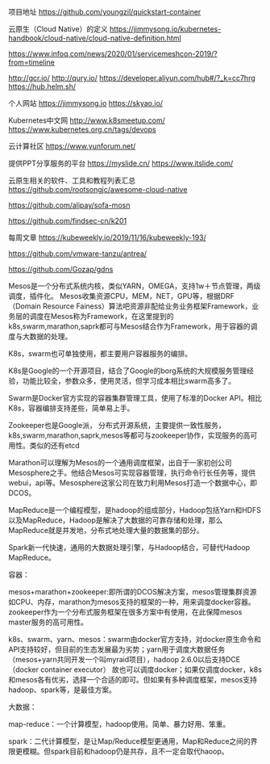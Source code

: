项目地址
https://github.com/youngzil/quickstart-container



云原生（Cloud Native）的定义
https://jimmysong.io/kubernetes-handbook/cloud-native/cloud-native-definition.html



https://www.infoq.com/news/2020/01/servicemeshcon-2019/?from=timeline

http://gcr.io/
http://qury.io/
https://developer.aliyun.com/hub#/?_k=cc7hrg
https://hub.helm.sh/



个人网站
https://jimmysong.io
https://skyao.io/


Kubernetes中文网
http://www.k8smeetup.com/
https://www.kubernetes.org.cn/tags/devops


云计算社区
https://www.yunforum.net/


提供PPT分享服务的平台
https://myslide.cn/
https://www.itslide.com/


云原生相关的软件、工具和教程列表汇总
https://github.com/rootsongjc/awesome-cloud-native

https://github.com/alipay/sofa-mosn

https://github.com/findsec-cn/k201

每周文章
https://kubeweekly.io/2019/11/16/kubeweekly-193/

https://github.com/vmware-tanzu/antrea/

https://github.com/Gozap/gdns






Mesos是一个分布式系统内核，类似YARN，OMEGA，支持1w＋节点管理，两级调度，插件化。 Mesos收集资源CPU，MEM，NET，GPU等，根据DRF（Domain Resource Fainess）算法吧资源非配给业务业务框架Framework，业务层的调度在Mesos称为Framework，在这里提到的k8s,swarm,marathon,saprk都可与Mesos结合作为Framework，用于容器的调度与大数据的处理。

K8s，swarm也可单独使用，都主要用户容器服务的编排。

K8s是Google的一个开源项目，结合了Google的borg系统的大规模服务管理经验，功能比较全，参数众多，使用灵活，但学习成本相比swarm高多了。

Swarm是Docker官方实现的容器集群管理工具，使用了标准的Docker API。相比K8s，容器编排支持差些，简单易上手。

Zookeeper也是Google派， 分布式开源系统，主要提供一致性服务，k8s,swarm,marathon,saprk,mesos等都可与zookeeper协作，实现服务的高可用性。类似的还有etcd

Marathon可以理解为Mesos的一个通用调度框架，出自于一家初创公司 Mesosphere之手。他结合Mesos可实现容器管理，执行命令行长任务等，提供webui，api等。Mesosphere这家公司在致力利用Mesos打造一个数据中心，即DCOS。


MapReduce是一个编程模型，是hadoop的组成部分，Hadoop包括Yarn和HDFS以及MapReduce，Hadoop是解决了大数据的可靠存储和处理，那么MapReduce就是并发地，分布式地处理大量的数据集的部分。

Spark新一代快速，通用的大数据处理引擎，与Hadoop结合，可替代Hadoop MapReduce。



容器：

mesos+marathon+zookeeper:即所谓的DCOS解决方案，mesos管理集群资源如CPU、内存，marathon为mesos支持的框架的一种，用来调度docker容器。zookeeper作为一个分布式服务框架在很多方案中有使用，在此保障mesos master服务的高可用性。

k8s、swarm、yarn、mesos：swarm由docker官方支持，对docker原生命令和API支持较好，但目前的生态发展最为劣势；yarn用于调度大数据任务（mesos+yarn共同开发一个叫myraid项目），hadoop 2.6.0以后支持DCE（docker container executor） 故也可以调度docker；如果仅调度docker，k8s和mesos各有优劣，选择一个合适的即可。但如果有多种调度框架，mesos支持hadoop、spark等，是最佳方案。


大数据：

map-reduce：一个计算模型，hadoop使用。简单、暴力好用、笨重。

spark：二代计算模型，是让Map/Reduce模型更通用，Map和Reduce之间的界限更模糊。但spark目前和hadoop仍是共存，且不一定会取代haoop。







